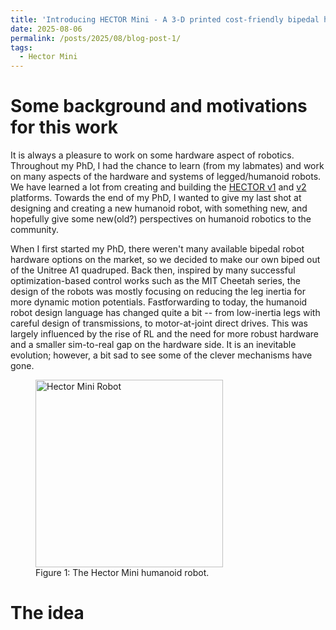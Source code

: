 ```yaml
---
title: 'Introducing HECTOR Mini - A 3-D printed cost-friendly bipedal humanoid robot'
date: 2025-08-06
permalink: /posts/2025/08/blog-post-1/
tags:
  - Hector Mini
---
```



Some background and motivations for this work
======
It is always a pleasure to work on some hardware aspect of robotics. Throughout my PhD, I had the chance to learn (from my labmates) and work on many aspects of the hardware and systems of legged/humanoid robots.
We have learned a lot from creating and building the [HECTOR v1](https://youtu.be/NcW-NFwjMh0) and [v2](https://youtu.be/W4f0641Kcpg?si=lgCcTYkCz_Fuz41s) platforms. Towards the end of my PhD, I wanted to give my last shot at designing and creating a new humanoid robot, with something new, and hopefully give some new(old?) perspectives on humanoid robotics to the community. 

When I first started my PhD, there weren't many available bipedal robot hardware options on the market, so we decided to make our own biped out of the Unitree A1 quadruped. Back then, inspired by many successful optimization-based control works such as the MIT Cheetah series, the design of the robots was mostly focusing on reducing the leg inertia for more dynamic motion potentials. Fastforwarding to today, the humanoid robot design language has changed quite a bit -- from low-inertia legs with careful design of transmissions, to motor-at-joint direct drives. This was largely influenced by the rise of RL and the need for more robust hardware and a smaller sim-to-real gap on the hardware side. It is an inevitable evolution; however, a bit sad to see some of the clever mechanisms have gone. 

<figure>
  <img src="/images/figures/hector_mini_.png" alt="Hector Mini Robot" width="300"/>
  <figcaption>Figure 1: The Hector Mini humanoid robot.</figcaption>
</figure>

The idea
======

